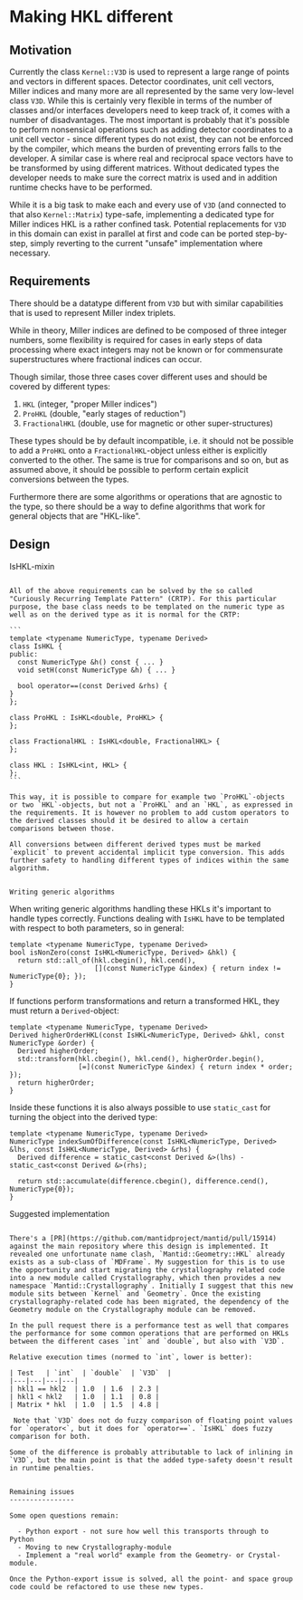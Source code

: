 Making HKL different
====================

Motivation
----------

Currently the class `Kernel::V3D` is used to represent a large range of points and vectors in different spaces. Detector coordinates, unit cell vectors, Miller indices and many more are all represented by the same very low-level class `V3D`. While this is certainly very flexible in terms of the number of classes and/or interfaces developers need to keep track of, it comes with a number of disadvantages. The most important is probably that it's possible to perform nonsensical operations such as adding detector coordinates to a unit cell vector - since different types do not exist, they can not be enforced by the compiler, which means the burden of preventing errors falls to the developer. A similar case is where real and reciprocal space vectors have to be transformed by using different matrices. Without dedicated types the developer needs to make sure the correct matrix is used and in addition runtime checks have to be performed.

While it is a big task to make each and every use of `V3D` (and connected to that also `Kernel::Matrix`) type-safe, implementing a dedicated type for Miller indices HKL is a rather confined task. Potential replacements for `V3D` in this domain can exist in parallel at first and code can be ported step-by-step, simply reverting to the current "unsafe" implementation where necessary.

Requirements
------------

There should be a datatype different from `V3D` but with similar capabilities that is used to represent Miller index triplets.

While in theory, Miller indices are defined to be composed of three integer numbers, some flexibility is required for cases in early steps of data processing where exact integers may not be known or for commensurate superstructures where fractional indices can occur.

Though similar, those three cases cover different uses and should be covered by different types:

  1. `HKL` (integer, "proper Miller indices")
  2. `ProHKL` (double, "early stages of reduction")
  3. `FractionalHKL` (double, use for magnetic or other super-structures)

These types should be by default incompatible, i.e. it should not be possible to add a `ProHKL` onto a `FractionalHKL`-object unless either is explicitly converted to the other. The same is true for comparisons and so on, but as assumed above, it should be possible to perform certain explicit conversions between the types.

Furthermore there are some algorithms or operations that are agnostic to the type, so there should be a way to define algorithms that work for general objects that are "HKL-like".


Design
------

IsHKL-mixin
~~~~~~~~~~~

All of the above requirements can be solved by the so called "Curiously Recurring Template Pattern" (CRTP). For this particular purpose, the base class needs to be templated on the numeric type as well as on the derived type as it is normal for the CRTP:

```
template <typename NumericType, typename Derived>
class IsHKL {
public:
  const NumericType &h() const { ... }
  void setH(const NumericType &h) { ... }
  
  bool operator==(const Derived &rhs) {
}
};

class ProHKL : IsHKL<double, ProHKL> {
};

class FractionalHKL : IsHKL<double, FractionalHKL> {
};

class HKL : IsHKL<int, HKL> {
};
```

This way, it is possible to compare for example two `ProHKL`-objects or two `HKL`-objects, but not a `ProHKL` and an `HKL`, as expressed in the requirements. It is however no problem to add custom operators to the derived classes should it be desired to allow a certain comparisons between those.

All conversions between different derived types must be marked `explicit` to prevent accidental implicit type conversion. This adds further safety to handling different types of indices within the same algorithm.


Writing generic algorithms
~~~~~~~~~~~~~~~~~~~~~~~~~~

When writing generic algorithms handling these HKLs it's important to handle types correctly. Functions dealing with `IsHKL` have to be templated with respect to both parameters, so in general:

```
template <typename NumericType, typename Derived>
bool isNonZero(const IsHKL<NumericType, Derived> &hkl) {
  return std::all_of(hkl.cbegin(), hkl.cend(),
                     [](const NumericType &index) { return index != NumericType{0}; });
}
```

If functions perform transformations and return a transformed HKL, they must return a `Derived`-object:

```
template <typename NumericType, typename Derived>
Derived higherOrderHKL(const IsHKL<NumericType, Derived> &hkl, const NumericType &order) {
  Derived higherOrder;
  std::transform(hkl.cbegin(), hkl.cend(), higherOrder.begin(),
                 [=](const NumericType &index) { return index * order; });
  return higherOrder;
}
```

Inside these functions it is also always possible to use `static_cast` for turning the object into the derived type:

```
template <typename NumericType, typename Derived>
NumericType indexSumOfDifference(const IsHKL<NumericType, Derived> &lhs, const IsHKL<NumericType, Derived> &rhs) {
  Derived difference = static_cast<const Derived &>(lhs) - static_cast<const Derived &>(rhs);
  
  return std::accumulate(difference.cbegin(), difference.cend(), NumericType{0});
}
```


Suggested implementation
~~~~~~~~~~~~~~~~~~~~~~~~

There's a [PR](https://github.com/mantidproject/mantid/pull/15914) against the main repository where this design is implemented. It revealed one unfortunate name clash, `Mantid::Geometry::HKL` already exists as a sub-class of `MDFrame`. My suggestion for this is to use the opportunity and start migrating the crystallography related code into a new module called Crystallography, which then provides a new namespace `Mantid::Crystallography`. Initially I suggest that this new module sits between `Kernel` and `Geometry`. Once the existing crystallography-related code has been migrated, the dependency of the Geometry module on the Crystallography module can be removed.

In the pull request there is a performance test as well that compares the performance for some common operations that are performed on HKLs between the different cases `int` and `double`, but also with `V3D`.

Relative execution times (normed to `int`, lower is better):

| Test   | `int`  | `double`  | `V3D`  |
|---|---|---|---|
| hkl1 == hkl2  | 1.0  | 1.6  | 2.3 |
| hkl1 < hkl2   | 1.0  | 1.1  | 0.8 |
| Matrix * hkl  | 1.0  | 1.5  | 4.8 |

 Note that `V3D` does not do fuzzy comparison of floating point values for `operator<`, but it does for `operator==`. `IsHKL` does fuzzy comparison for both.

Some of the difference is probably attributable to lack of inlining in `V3D`, but the main point is that the added type-safety doesn't result in runtime penalties.


Remaining issues
----------------

Some open questions remain:

  - Python export - not sure how well this transports through to Python
  - Moving to new Crystallography-module
  - Implement a "real world" example from the Geometry- or Crystal-module.

Once the Python-export issue is solved, all the point- and space group code could be refactored to use these new types. 

